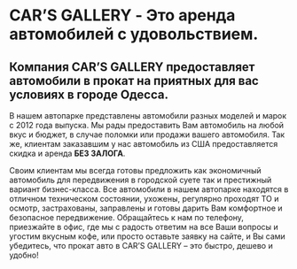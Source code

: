 # CAR’S GALLERY - Это аренда автомобилей с удовольствием.
## Компания CAR’S GALLERY предоставляет автомобили в прокат на приятных для вас условиях в городе Одесса.

В нашем автопарке представлены автомобили разных моделей и марок с 2012 года выпуска. Мы рады предоставить Вам автомобиль на любой вкус и бюджет, в случае поломки или продажи вашего автомобиля. 
Так же, клиентам заказавшим у нас автомобиль из США предоставляется скидка и аренда **БЕЗ ЗАЛОГА**.

Своим клиентам мы всегда готовы предложить как экономичный автомобиль для передвижения в городской суете так и престижный вариант бизнес-класса. Все автомобили в нашем автопарке находятся в отличном техническом состоянии, ухожены, регулярно проходят ТО и осмотр, застрахованы, заправлены и готовы дарить Вам комфортное и безопасное передвижение.
Обращайтесь к нам по телефону, приезжайте в офис, где мы с радость ответим на все Ваши вопросы и угостим вкусным кофе, или просто оставьте заявку на сайте, и Вы сами убедитесь, что прокат авто в CAR’S GALLERY – это быстро, дешево и удобно!
